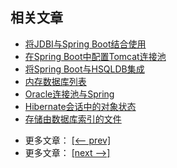 ## 相关文章

+ [将JDBI与Spring Boot结合使用](http://tu-yucheng.github.io/springdata/2023/05/18/spring-boot-jdbi.html)
+ [在Spring Boot中配置Tomcat连接池](http://tu-yucheng.github.io/springdata/2023/05/18/spring-boot-tomcat-connection-pool.html)
+ [将Spring Boot与HSQLDB集成](http://tu-yucheng.github.io/springdata/2023/05/18/spring-boot-hsqldb.html)
+ [内存数据库列表](http://tu-yucheng.github.io/springdata/2023/05/18/java-in-memory-databases.html)
+ [Oracle连接池与Spring](http://tu-yucheng.github.io/springdata/2023/05/18/spring-oracle-connection-pooling.html)
+ [Hibernate会话中的对象状态](http://tu-yucheng.github.io/springdata/2023/05/18/hibernate-session-object-states.html)
+ [存储由数据库索引的文件](http://tu-yucheng.github.io/springdata/2023/05/18/java-db-storing-files.html)

- 更多文章： [[<-- prev]](../spring-boot-persistence-1/README.md)
- 更多文章： [[next -->]](../spring-boot-persistence-3/README.md)